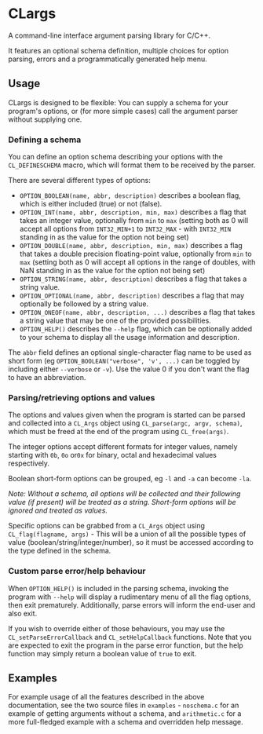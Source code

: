# CLargs

A command-line interface argument parsing library for C/C++.

It features an optional schema definition, multiple choices for option parsing, errors and a programmatically generated help menu.

## Usage

CLargs is designed to be flexible: You can supply a schema for your program's options, or (for more simple cases) call the argument parser without supplying one.

### Defining a schema

You can define an option schema describing your options with the `CL_DEFINESCHEMA` macro, which will format them to be received by the parser.

There are several different types of options:
- `OPTION_BOOLEAN(name, abbr, description)` describes a boolean flag, which is either included (true) or not (false).
- `OPTION_INT(name, abbr, description, min, max)` describes a flag that takes an integer value, optionally from `min` to `max` (setting both as 0 will accept all options from `INT32_MIN+1` to `INT32_MAX` - with `INT32_MIN` standing in as the value for the option not being set)
- `OPTION_DOUBLE(name, abbr, description, min, max)` describes a flag that takes a double precision floating-point value, optionally from `min` to `max` (setting both as 0 will accept all options in the range of doubles, with NaN standing in as the value for the option not being set)
- `OPTION_STRING(name, abbr, description)` describes a flag that takes a string value.
- `OPTION_OPTIONAL(name, abbr, description)` describes a flag that may optionally be followed by a string value.
- `OPTION_ONEOF(name, abbr, description, ...)` describes a flag that takes a string value that may be one of the provided possibilities.
- `OPTION_HELP()` describes the `--help` flag, which can be optionally added to your schema to display all the usage information and description.

The `abbr` field defines an optional single-character flag name to be used as short form (eg `OPTION_BOOLEAN("verbose", 'v', ...)` can be toggled by including either `--verbose` or `-v`). Use the value 0 if you don't want the flag to have an abbreviation.


### Parsing/retrieving options and values

The options and values given when the program is started can be parsed and collected into a `CL_Args` object using `CL_parse(argc, argv, schema)`, which must be freed at the end of the program using `CL_free(args)`. 

The integer options accept different formats for integer values, namely starting with `0b`, `0o` or`0x` for binary, octal and hexadecimal values respectively.

Boolean short-form options can be grouped, eg `-l` and `-a` can become `-la`.

*Note: Without a schema, all options will be collected and their following value (if present) will be treated as a string. Short-form options will be ignored and treated as values.*

Specific options can be grabbed from a `CL_Args` object using `CL_flag(flagname, args)` - This will be a union of all the possible types of value (boolean/string/integer/number), so it must be accessed according to the type defined in the schema.

### Custom parse error/help behaviour

When `OPTION_HELP()` is included in the parsing schema, invoking the program with `--help` will display a rudimentary menu of all the flag options, then exit prematurely. 
Additionally, parse errors will inform the end-user and also exit.

If you wish to override either of those behaviours, you may use the `CL_setParseErrorCallback` and `CL_setHelpCallback` functions. Note that you are expected to exit the program in the parse error function, but the help function may simply return a boolean value of `true` to exit.

## Examples

For example usage of all the features described in the above documentation, see the two source files in `examples` - `noschema.c` for an example of getting arguments without a schema, and `arithmetic.c` for a more full-fledged example with a schema and overridden help message.